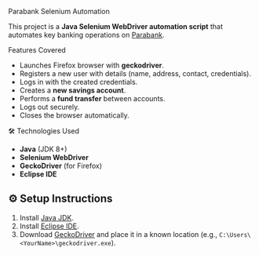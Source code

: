 Parabank Selenium Automation

This project is a **Java Selenium WebDriver automation script** that automates key banking operations on [Parabank](https://parabank.parasoft.com/parabank/index.htm?ConnType=JDBC).



Features Covered
- Launches Firefox browser with **geckodriver**.
- Registers a new user with details (name, address, contact, credentials).
- Logs in with the created credentials.
- Creates a **new savings account**.
- Performs a **fund transfer** between accounts.
- Logs out securely.
- Closes the browser automatically.



🛠️ Technologies Used
- **Java** (JDK 8+)
- **Selenium WebDriver**
- **GeckoDriver** (for Firefox)
- **Eclipse IDE**



## ⚙️ Setup Instructions
1. Install [Java JDK](https://www.oracle.com/java/technologies/javase-downloads.html).
2. Install [Eclipse IDE](https://www.eclipse.org/downloads/).
3. Download [GeckoDriver](https://github.com/mozilla/geckodriver/releases) and place it in a known location (e.g., `C:\Users\<YourName>\geckodriver.exe`).
